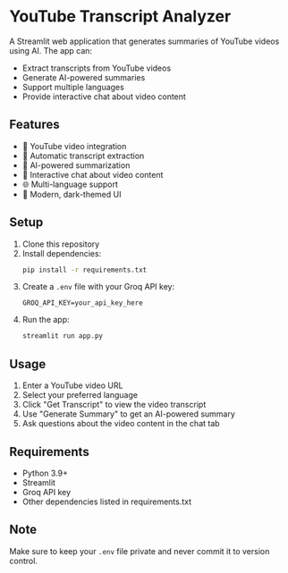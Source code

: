 # YouTube Transcript Analyzer

A Streamlit web application that generates summaries of YouTube videos using AI. The app can:
- Extract transcripts from YouTube videos
- Generate AI-powered summaries
- Support multiple languages
- Provide interactive chat about video content

## Features
- 🎥 YouTube video integration
- 📝 Automatic transcript extraction
- 🤖 AI-powered summarization
- 💬 Interactive chat about video content
- 🌐 Multi-language support
- 🎨 Modern, dark-themed UI

## Setup
1. Clone this repository
2. Install dependencies:
   ```bash
   pip install -r requirements.txt
   ```
3. Create a `.env` file with your Groq API key:
   ```
   GROQ_API_KEY=your_api_key_here
   ```
4. Run the app:
   ```bash
   streamlit run app.py
   ```

## Usage
1. Enter a YouTube video URL
2. Select your preferred language
3. Click "Get Transcript" to view the video transcript
4. Use "Generate Summary" to get an AI-powered summary
5. Ask questions about the video content in the chat tab

## Requirements
- Python 3.9+
- Streamlit
- Groq API key
- Other dependencies listed in requirements.txt

## Note
Make sure to keep your `.env` file private and never commit it to version control. 
